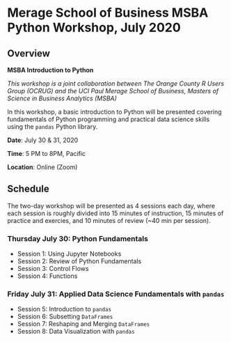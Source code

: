 # Merage School of Business MSBA Python Workshop, July 2020

## Overview

**MSBA Introduction to Python**

*This workshop is a joint collaboration between The Orange County R Users Group (OCRUG) and the UCI Paul Merage School of Business, Masters of Science in Business Analytics (MSBA)*

In this workshop, a basic introduction to Python will be presented covering fundamentals of Python programming and practical data science skills using the `pandas` Python library.

**Date**: July 30 & 31, 2020

**Time**: 5 PM to 8PM, Pacific

**Location**: Online (Zoom)

## Schedule

The two-day workshop will be presented as 4 sessions each day, where each session is roughly divided into 15 minutes of instruction, 15 minutes of practice and exercies, and 10 minutes of review (~40 min per session).



### Thursday July 30: Python Fundamentals

* Session 1: Using Jupyter Notebooks
* Session 2: Review of Python Fundamentals
* Session 3: Control Flows
* Session 4: Functions

### Friday July 31: Applied Data Science Fundamentals with `pandas`

* Session 5: Introduction to `pandas`
* Session 6: Subsetting `DataFrames`
* Session 7: Reshaping and Merging `DataFrames`
* Session 8: Data Visualization with `pandas`






